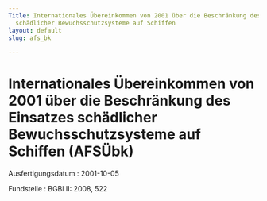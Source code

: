 ```yaml
---
Title: Internationales Übereinkommen von 2001 über die Beschränkung des Einsatzes
  schädlicher Bewuchsschutzsysteme auf Schiffen
layout: default
slug: afs_bk

---
```


# Internationales Übereinkommen von 2001 über die Beschränkung des Einsatzes schädlicher Bewuchsschutzsysteme auf Schiffen (AFSÜbk)

Ausfertigungsdatum
:   2001-10-05

Fundstelle
:   BGBl II: 2008, 522

